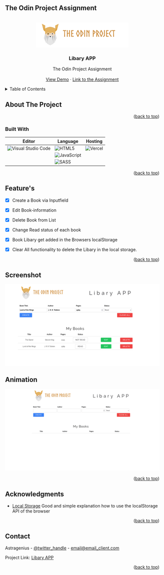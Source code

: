 ## The Odin Project Assignment






<div id="top"></div>
<!--
*** Thanks for checking out the Best-README-Template. If you have a suggestion
*** that would make this better, please fork the repo and create a pull request
*** or simply open an issue with the tag "enhancement".
*** Don't forget to give the project a star!
*** Thanks again! Now go create something AMAZING! :D
-->



<!-- PROJECT LOGO -->
<br />
<div align="center">
  <a href="https://github.com/github_username/repo_name">
    <img src="/img/the-odin-img.png" alt="Logo" width="300" height="80">
  </a>

<h3 align="center">Libary APP</h3>

  <p align="center">
    The Odin Project Assignment
    <br />
    <br />
    <a href="https://github.com/github_username/repo_name">View Demo</a>
    ·
    <a href="https://www.theodinproject.com/lessons/node-path-javascript-library">Link to the Assignment</a>
  </p>
</div>



<!-- TABLE OF CONTENTS -->
<details>
  <summary>Table of Contents</summary>
  <ol>
    <li>
      <a href="#about-the-project">About The Project</a>
      <ul>
        <li><a href="#built-with">Built With</a></li>
      </ul>
    </li>
    <li><a href="#usage">Usage</a></li>
    <li><a href="#contact">Contact</a></li>
    <li><a href="#acknowledgments">Acknowledgments</a></li>
  </ol>
</details>



<!-- ABOUT THE PROJECT -->
## About The Project




<p align="right">(<a href="#top">back to top</a>)</p>



### Built With

| Editor      |                                             Language                                                                           |    Hosting   | 
| -----------                                               | -----------                                                                         | ----- |
| ![Visual Studio Code](https://img.shields.io/badge/Visual%20Studio%20Code-0078d7.svg?style=for-the-badge&logo=visual-studio-code&logoColor=white)| ![HTML5](https://img.shields.io/badge/html5-%23E34F26.svg?style=for-the-badge&logo=html5&logoColor=white)| ![Vercel](https://img.shields.io/badge/vercel-%23000000.svg?style=for-the-badge&logo=vercel&logoColor=white)
|                | ![JavaScript](https://img.shields.io/badge/javascript-%23323330.svg?style=for-the-badge&logo=javascript&logoColor=%23F7DF1E)|
|             | ![SASS](https://img.shields.io/badge/SASS-hotpink.svg?style=for-the-badge&logo=SASS&logoColor=white)       |





<p align="right">(<a href="#top">back to top</a>)</p>


## Feature's

- [x] Create a Book via Inputfield
- [x] Edit Book-information
- [x] Delete Book from List
- [x] Change Read status of each book
- [x] Book Libary get added in the Browsers localStorage
- [x] Clear All functionality to delete the Libary in the local storage.
    

<p align="right">(<a href="#top">back to top</a>)</p>

<!-- USAGE EXAMPLES -->
## Screenshot
![screenshot](./screenshot/libary-app-screenshot.png)
## Animation 

![animation](/screenshot/animationApp.gif)

<p align="right">(<a href="#top">back to top</a>)</p>



## Acknowledgments

* [Local Storage](https://blog.logrocket.com/localstorage-javascript-complete-guide/)
Good and simple explanation how to use the localStorage API of the browser

<p align="right">(<a href="#top">back to top</a>)</p>


<!-- CONTACT -->
## Contact

Astragenius - [@twitter_handle](https://twitter.com/twitter_handle) - email@email_client.com

Project Link: [Libary APP](https://github.com/astragenius/TOP-Libary-App)

<p align="right">(<a href="#top">back to top</a>)</p>






<!-- MARKDOWN LINKS & IMAGES -->
<!-- https://www.markdownguide.org/basic-syntax/#reference-style-links -->
[contributors-shield]: https://img.shields.io/github/contributors/github_username/repo_name.svg?style=for-the-badge
[contributors-url]: https://github.com/github_username/repo_name/graphs/contributors
[forks-shield]: https://img.shields.io/github/forks/github_username/repo_name.svg?style=for-the-badge
[forks-url]: https://github.com/github_username/repo_name/network/members
[stars-shield]: https://img.shields.io/github/stars/github_username/repo_name.svg?style=for-the-badge
[stars-url]: https://github.com/github_username/repo_name/stargazers
[issues-shield]: https://img.shields.io/github/issues/github_username/repo_name.svg?style=for-the-badge
[issues-url]: https://github.com/github_username/repo_name/issues
[license-shield]: https://img.shields.io/github/license/github_username/repo_name.svg?style=for-the-badge
[license-url]: https://github.com/github_username/repo_name/blob/master/LICENSE.txt
[linkedin-shield]: https://img.shields.io/badge/-LinkedIn-black.svg?style=for-the-badge&logo=linkedin&colorB=555
[linkedin-url]: https://linkedin.com/in/linkedin_username
[product-screenshot]: images/screenshot.png